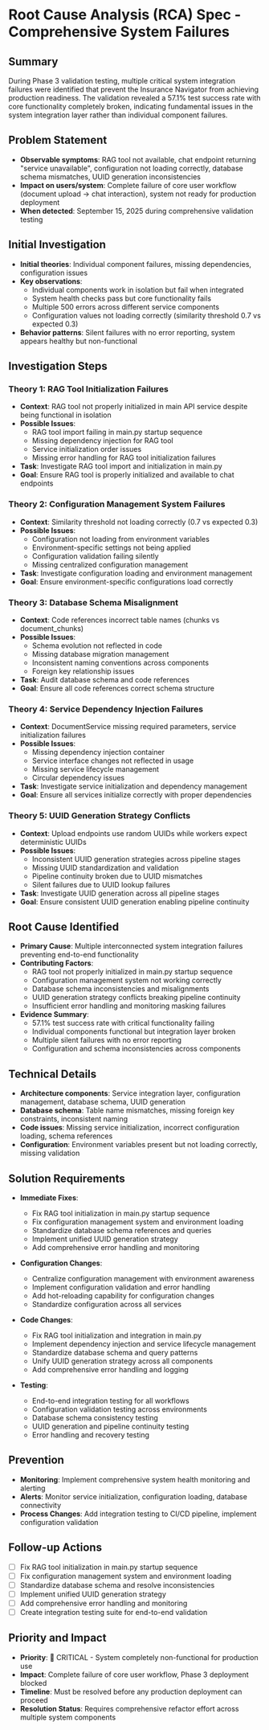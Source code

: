 # Root Cause Analysis (RCA) Spec - Comprehensive System Failures

## Summary
During Phase 3 validation testing, multiple critical system integration failures were identified that prevent the Insurance Navigator from achieving production readiness. The validation revealed a 57.1% test success rate with core functionality completely broken, indicating fundamental issues in the system integration layer rather than individual component failures.

## Problem Statement
- **Observable symptoms**: RAG tool not available, chat endpoint returning "service unavailable", configuration not loading correctly, database schema mismatches, UUID generation inconsistencies
- **Impact on users/system**: Complete failure of core user workflow (document upload → chat interaction), system not ready for production deployment
- **When detected**: September 15, 2025 during comprehensive validation testing

## Initial Investigation
- **Initial theories**: Individual component failures, missing dependencies, configuration issues
- **Key observations**: 
  - Individual components work in isolation but fail when integrated
  - System health checks pass but core functionality fails
  - Multiple 500 errors across different service components
  - Configuration values not loading correctly (similarity threshold 0.7 vs expected 0.3)
- **Behavior patterns**: Silent failures with no error reporting, system appears healthy but non-functional

## Investigation Steps

### Theory 1: RAG Tool Initialization Failures
- **Context**: RAG tool not properly initialized in main API service despite being functional in isolation
- **Possible Issues**:
  - RAG tool import failing in main.py startup sequence
  - Missing dependency injection for RAG tool
  - Service initialization order issues
  - Missing error handling for RAG tool initialization failures
- **Task**: Investigate RAG tool import and initialization in main.py
- **Goal**: Ensure RAG tool is properly initialized and available to chat endpoints

### Theory 2: Configuration Management System Failures
- **Context**: Similarity threshold not loading correctly (0.7 vs expected 0.3)
- **Possible Issues**:
  - Configuration not loading from environment variables
  - Environment-specific settings not being applied
  - Configuration validation failing silently
  - Missing centralized configuration management
- **Task**: Investigate configuration loading and environment management
- **Goal**: Ensure environment-specific configurations load correctly

### Theory 3: Database Schema Misalignment
- **Context**: Code references incorrect table names (chunks vs document_chunks)
- **Possible Issues**:
  - Schema evolution not reflected in code
  - Missing database migration management
  - Inconsistent naming conventions across components
  - Foreign key relationship issues
- **Task**: Audit database schema and code references
- **Goal**: Ensure all code references correct schema structure

### Theory 4: Service Dependency Injection Failures
- **Context**: DocumentService missing required parameters, service initialization failures
- **Possible Issues**:
  - Missing dependency injection container
  - Service interface changes not reflected in usage
  - Missing service lifecycle management
  - Circular dependency issues
- **Task**: Investigate service initialization and dependency management
- **Goal**: Ensure all services initialize correctly with proper dependencies

### Theory 5: UUID Generation Strategy Conflicts
- **Context**: Upload endpoints use random UUIDs while workers expect deterministic UUIDs
- **Possible Issues**:
  - Inconsistent UUID generation strategies across pipeline stages
  - Missing UUID standardization and validation
  - Pipeline continuity broken due to UUID mismatches
  - Silent failures due to UUID lookup failures
- **Task**: Investigate UUID generation across all pipeline stages
- **Goal**: Ensure consistent UUID generation enabling pipeline continuity

## Root Cause Identified
- **Primary Cause**: Multiple interconnected system integration failures preventing end-to-end functionality
- **Contributing Factors**:
  - RAG tool not properly initialized in main.py startup sequence
  - Configuration management system not working correctly
  - Database schema inconsistencies and misalignments
  - UUID generation strategy conflicts breaking pipeline continuity
  - Insufficient error handling and monitoring masking failures
- **Evidence Summary**:
  - 57.1% test success rate with critical functionality failing
  - Individual components functional but integration layer broken
  - Multiple silent failures with no error reporting
  - Configuration and schema inconsistencies across components

## Technical Details
- **Architecture components**: Service integration layer, configuration management, database schema, UUID generation
- **Database schema**: Table name mismatches, missing foreign key constraints, inconsistent naming
- **Code issues**: Missing service initialization, incorrect configuration loading, schema references
- **Configuration**: Environment variables present but not loading correctly, missing validation

## Solution Requirements
- **Immediate Fixes**:
  - Fix RAG tool initialization in main.py startup sequence
  - Fix configuration management system and environment loading
  - Standardize database schema references and queries
  - Implement unified UUID generation strategy
  - Add comprehensive error handling and monitoring

- **Configuration Changes**:
  - Centralize configuration management with environment awareness
  - Implement configuration validation and error handling
  - Add hot-reloading capability for configuration changes
  - Standardize configuration across all services

- **Code Changes**:
  - Fix RAG tool initialization and integration in main.py
  - Implement dependency injection and service lifecycle management
  - Standardize database schema and query patterns
  - Unify UUID generation strategy across all components
  - Add comprehensive error handling and logging

- **Testing**:
  - End-to-end integration testing for all workflows
  - Configuration validation testing across environments
  - Database schema consistency testing
  - UUID generation and pipeline continuity testing
  - Error handling and recovery testing

## Prevention
- **Monitoring**: Implement comprehensive system health monitoring and alerting
- **Alerts**: Monitor service initialization, configuration loading, database connectivity
- **Process Changes**: Add integration testing to CI/CD pipeline, implement configuration validation

## Follow-up Actions
- [ ] Fix RAG tool initialization in main.py startup sequence
- [ ] Fix configuration management system and environment loading
- [ ] Standardize database schema and resolve inconsistencies
- [ ] Implement unified UUID generation strategy
- [ ] Add comprehensive error handling and monitoring
- [ ] Create integration testing suite for end-to-end validation

## Priority and Impact
- **Priority**: 🚨 CRITICAL - System completely non-functional for production use
- **Impact**: Complete failure of core user workflow, Phase 3 deployment blocked
- **Timeline**: Must be resolved before any production deployment can proceed
- **Resolution Status**: Requires comprehensive refactor effort across multiple system components
